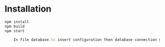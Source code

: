 
# Installation
```bash
npm install
npm build
npm start
```
```database.ts
    In file database.ts insert configuration then database connection mongodb.
```